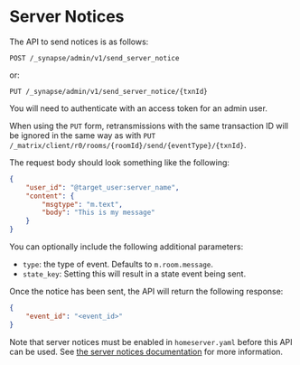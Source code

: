 # Server Notices

The API to send notices is as follows:

```
POST /_synapse/admin/v1/send_server_notice
```

or:

```
PUT /_synapse/admin/v1/send_server_notice/{txnId}
```

You will need to authenticate with an access token for an admin user.

When using the `PUT` form, retransmissions with the same transaction ID will be
ignored in the same way as with `PUT
/_matrix/client/r0/rooms/{roomId}/send/{eventType}/{txnId}`.

The request body should look something like the following:

```json
{
    "user_id": "@target_user:server_name",
    "content": {
        "msgtype": "m.text",
        "body": "This is my message"
    }
}
```

You can optionally include the following additional parameters:

* `type`: the type of event. Defaults to `m.room.message`.
* `state_key`: Setting this will result in a state event being sent.


Once the notice has been sent, the API will return the following response:

```json
{
    "event_id": "<event_id>"
}
```

Note that server notices must be enabled in `homeserver.yaml` before this API
can be used. See [the server notices documentation](../server_notices.md) for more information.
